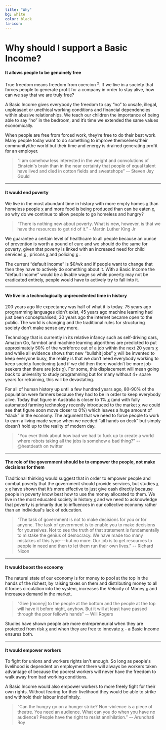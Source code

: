```yaml
---
title: "Why"
bg: white
color: black
fa-icon: 
---
```


# Why should I support a Basic Income?



#### It allows people to be genuinely free

True freedom means freedom from coercion <sup>[x](https://www.merriam-webster.com/dictionary/freedom)</sup>. If we live in a society that forces people to generate profit for a company in order to stay alive, how can we say that we are truly free? 

A Basic Income gives everybody the freedom to say “no” to unsafe, illegal, unpleasant or unethical working conditions and financial dependencies within abusive relationships. We teach our children the importance of being able to say “no” in the bedroom, and it’s time we extended the same values economically.

When people are free from forced work, they’re free to do their best work. Many people today want to do something to improve themselves/their community/the world but their time and energy is drained generating profit for an employer. 

> “I am somehow less interested in the weight and convolutions of Einstein's brain than in the near certainty that people of equal talent have lived and died in cotton fields and sweatshops” -- Steven Jay Gould

---

#### It would end poverty
We live in the most abundant time in history with more empty homes [x](https://www.domain.com.au/news/empty-homes-the-economic-reasons-behind-investors-keeping-properties-vacant-20170404-gvdc7l/) than homeless people [x](http://www.homelessnessaustralia.org.au/index.php/about-homelessness/homeless-statistics) and more food is being produced than can be eaten [x](https://theconversation.com/melbourne-wastes-200-kg-of-food-per-person-a-year-its-time-to-get-serious-60236), so why do we continue to allow people to go homeless and hungry?

> “There is nothing new about poverty. What is new, however, is that we have the resources to get rid of it.” - Martin Luther King Jr

We guarantee a certain level of healthcare to all people because an ounce of prevention is worth a pound of cure and we should do the same for poverty, given that poverty is linked with an increased need for child services [x](http://www.sciencedirect.com/science/article/pii/S0190740916303358) , prisons [x](https://theconversation.com/grand-theft-auto-doesnt-cause-crime-but-poverty-and-alienation-will-56499) and policing [x](https://www.poverties.org/blog/poverty-and-crime) .

The current “default income” is $0/wk and if people want to change that then they have to actively do something about it. With a Basic Income the “default income” would be a livable wage so while poverty may not be eradicated entirely, people would have to actively try to fall into it. 

---

#### We live in a technologically unprecedented time in history 
200 years ago life expectancy was half of what it is today. 75 years ago programming languages didn’t exist, 45 years ago machine learning had just been conceptualised, 30 years ago the internet became open to the public. The world is changing and the traditional rules for structuring society don’t make sense any more.

Technology that is currently in its relative infancy such as self-driving cars, Amazon Go, farmbot and machine learning algorithms are predicted to put approximately 50% of the workforce out of a job within the next 20 years [x](http://www.eng.ox.ac.uk/about/news/new-study-shows-nearly-half-of-us-jobs-at-risk-of-computerisation) and while all evidence shows that new “bullshit jobs” [x](http://www.canberratimes.com.au/national/public-service/the-modern-phenomenon-of-bullshit-jobs-20130831-2sy3j.html) will be invented to keep everyone busy, the reality is that we don’t need everybody working to keep society functioning (and if we did then there wouldn’t be more job-seekers than there are jobs [x](https://www.theguardian.com/business/2016/oct/31/only-one-job-advertised-for-every-six-low-skilled-jobseekers-report)). For some, this displacement will mean going back to university to study programming but for many without 4+ spare years for retraining, this will be devastating. 

For all of human history up until a few hundred years ago, 80-90% of the population were farmers because they had to be in order to keep everybody alive. Today that figure in Australia is closer to 1% [x](http://www.nff.org.au/farm-facts.html) (and with fully automated farming technology recently introduced to the market [x](https://www.youtube.com/watch?v=uNkADHZStDE) we could see that figure soon move closer to 0%) which leaves a huge amount of “slack” in the economy. The argument that we need to force people to work to earn a living made sense when we needed “all hands on deck” but simply doesn’t hold up to the reality of modern day.

> "You ever think about how bad we had to fuck up to create a world where robots taking all the jobs is somehow a bad thing?” -- @heatdeath on twitter

---

#### The role of the government should be to empower the people, not make decisions for them

Traditional thinking would suggest that in order to empower people and combat poverty that the government should provide services, but studies [x](https://www.youtube.com/watch?v=bArH8r8jJ4g) [x](http://www.scottsantens.com/giving-goods-and-services-vs-giving-money) [x](https://www.youtube.com/watch?v=ytg-Uk5eOww) have shown that it’s more effective to just give cash directly because people in poverty know best how to use the money allocated to them. We live in the most educated society in history [x](https://theconversation.com/the-world-is-more-educated-than-its-ever-been-how-51224) and we need to acknowledge that poverty is primarily due to influences in our collective economy rather than an individual's lack of education.

> “The task of government is not to make decisions for you or for anyone. The task of government is to enable you to make decisions for yourselves. Not to see the truth of that statement is fundamentally to mistake the genius of democracy. We have made too many mistakes of this type---but no more. Our job is to get resources to people in need and then to let them run their own lives.” --  Richard Nixon 

***

#### It would boost the economy

The natural state of our economy is for money to pool at the top in the hands of the richest, by raising taxes on them and distributing money to all it forces circulation into the system, increases the Velocity of Money [x](http://tim-ellis.com/post/80787565427/on-stimulus-and-the-velocity-of-money-a-parable) and increases demand in the market. 

> “Give [money] to the people at the bottom and the people at the top will have it before night, anyhow. But it will at least have passed through the poor fellow’s hands” -- Will Rogers

Studies have shown people are more entrepreneurial when they are protected from risk [x](http://equitablegrowth.org/equitablog/protecting-against-risk-can-help-boost-u-s-entrepreneurship/) and when they are free to innovate [x](https://www.washingtonpost.com/news/wonk/wp/2015/03/26/wonkbook-how-welfare-encourages-people-to-start-businesses/?utm_term=.7a6bd8283b9c) - a Basic Income ensures both. 

____

#### It would empower workers

To fight for unions and workers rights isn't enough. So long as people's livelihood is dependent on employment there will always be workers taken advantage of because the poorest workers will never have the freedom to walk away from bad working conditions. 

A Basic Income would also empower workers to more freely fight for their own rights. Without fearing for their livelihood they would be able to strike and withhold their labour indefinitely. 

> “Can the hungry go on a hunger strike? Non-violence is a piece of theatre. You need an audience. What can you do when you have no audience? People have the right to resist annihilation.” -- Arundhati Roy
